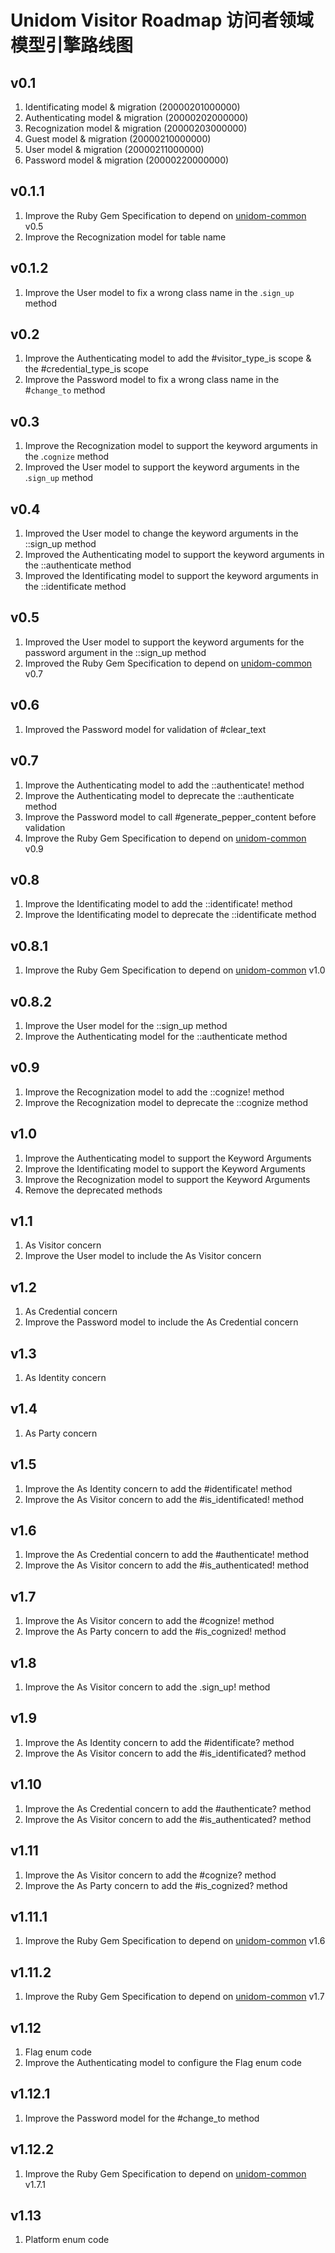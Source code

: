 # Unidom Visitor Roadmap 访问者领域模型引擎路线图

## v0.1
1. Identificating model & migration (20000201000000)
2. Authenticating model & migration (20000202000000)
3. Recognization model & migration (20000203000000)
4. Guest model & migration (20000210000000)
5. User model & migration (20000211000000)
6. Password model & migration (20000220000000)

## v0.1.1
1. Improve the Ruby Gem Specification to depend on [unidom-common](https://github.com/topbitdu/unidom-common) v0.5
2. Improve the Recognization model for table name

## v0.1.2
1. Improve the User model to fix a wrong class name in the .``sign_up`` method

## v0.2
1. Improve the Authenticating model to add the #visitor_type_is scope & the #credential_type_is scope
2. Improve the Password model to fix a wrong class name in the #``change_to`` method

## v0.3
1. Improve the Recognization model to support the keyword arguments in the .``cognize`` method
2. Improved the User model to support the keyword arguments in the .``sign_up`` method

## v0.4
1. Improved the User model to change the keyword arguments in the ::sign_up method
2. Improved the Authenticating model to support the keyword arguments in the ::authenticate method
3. Improved the Identificating model to support the keyword arguments in the ::identificate method

## v0.5
1. Improved the User model to support the keyword arguments for the password argument in the ::sign_up method
2. Improved the Ruby Gem Specification to depend on [unidom-common](https://github.com/topbitdu/unidom-common) v0.7

## v0.6
1. Improved the Password model for validation of #clear_text

## v0.7
1. Improve the Authenticating model to add the ::authenticate! method
2. Improve the Authenticating model to deprecate the ::authenticate method
3. Improve the Password model to call #generate_pepper_content before validation
4. Improve the Ruby Gem Specification to depend on [unidom-common](https://github.com/topbitdu/unidom-common) v0.9

## v0.8
1. Improve the Identificating model to add the ::identificate! method
2. Improve the Identificating model to deprecate the ::identificate method

## v0.8.1
1. Improve the Ruby Gem Specification to depend on [unidom-common](https://github.com/topbitdu/unidom-common) v1.0

## v0.8.2
1. Improve the User model for the ::sign_up method
2. Improve the Authenticating model for the ::authenticate method

## v0.9
1. Improve the Recognization model to add the ::cognize! method
2. Improve the Recognization model to deprecate the ::cognize method

## v1.0
1. Improve the Authenticating model to support the Keyword Arguments
2. Improve the Identificating model to support the Keyword Arguments
3. Improve the Recognization model to support the Keyword Arguments
4. Remove the deprecated methods

## v1.1
1. As Visitor concern
2. Improve the User model to include the As Visitor concern

## v1.2
1. As Credential concern
2. Improve the Password model to include the As Credential concern

## v1.3
1. As Identity concern

## v1.4
1. As Party concern

## v1.5
1. Improve the As Identity concern to add the #identificate! method
2. Improve the As Visitor concern to add the #is_identificated! method

## v1.6
1. Improve the As Credential concern to add the #authenticate! method
2. Improve the As Visitor concern to add the #is_authenticated! method

## v1.7
1. Improve the As Visitor concern to add the #cognize! method
2. Improve the As Party concern to add the #is_cognized! method

## v1.8
1. Improve the As Visitor concern to add the .sign_up! method

## v1.9
1. Improve the As Identity concern to add the #identificate? method
2. Improve the As Visitor concern to add the #is_identificated? method

## v1.10
1. Improve the As Credential concern to add the #authenticate? method
2. Improve the As Visitor concern to add the #is_authenticated? method

## v1.11
1. Improve the As Visitor concern to add the #cognize? method
2. Improve the As Party concern to add the #is_cognized? method

## v1.11.1
1. Improve the Ruby Gem Specification to depend on [unidom-common](https://github.com/topbitdu/unidom-common) v1.6

## v1.11.2
1. Improve the Ruby Gem Specification to depend on [unidom-common](https://github.com/topbitdu/unidom-common) v1.7

## v1.12
1. Flag enum code
2. Improve the Authenticating model to configure the Flag enum code

## v1.12.1
1. Improve the Password model for the #change_to method

## v1.12.2
1. Improve the Ruby Gem Specification to depend on [unidom-common](https://github.com/topbitdu/unidom-common) v1.7.1

## v1.13
1. Platform enum code
